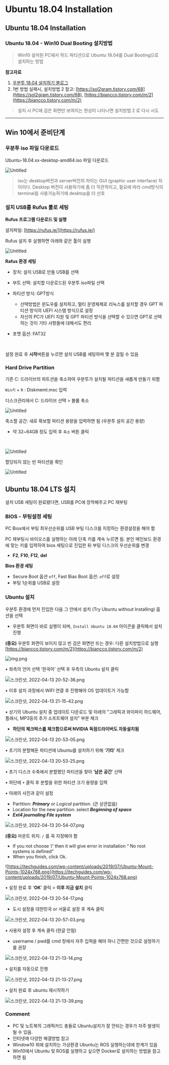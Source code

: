 # Ubuntu 18.04 Installation

## Ubuntu 18.04 Installation

### Ubuntu 18.04 - Win10 Dual Booting 설치방법

> Win10 설치된 PC에서 하드 파티션으로 Ubuntu 18.04를 Dual Booting으로 설치하는 방법

**참고자료**

1. [우분투 18.04 설치하기 블로그](https://neoprogrammer.tistory.com/6)
2. 1번 방법 실패시, 설치방법 2 참고: [https://sol2gram.tistory.com/68](https://sol2gram.tistory.com/68), [https://biancco.tistory.com/m/2](https://biancco.tistory.com/m/2)

> 설치 시 PC에 검은 화면만 보여지는 현상이 나타나면 설치방법 2 로 다시 시도

***

## Win 10에서 준비단계

### 우분투 iso 파일 다운로드

Ubuntu-18.04.xx-desktop-amd64.iso 파일 다운로드

![Untitled](ubuntuImage/Untitled.png)

> iso는 desktop버전과 server버전의 차이는 GUI (graphic user interface) 차이이다. Desktop 버전이 사용하기에 좀 더 직관적이고, 필요에 따라 cmd방식의 terminal을 사용가능하기에 desktop을 더 선호

### 설치 USB를 Rufus 툴로 세팅

**Rufus 프로그램 다운로드 및 실행**

설치파일: [https://rufus.ie/](https://rufus.ie/)

Rufus 설치 후 실행하면 아래와 같은 툴이 실행

![Untitled](<ubuntuImage/Untitled 5.png>)

**Rafus 환경 세팅**

* 장치: 설치 USB로 만들 USB를 선택
* 부트 선택: 설치할 다운로드된 우분투 iso파일 선택
* 파티션 방식: GPT방식
  * 선택방법은 윈도우를 설치하고, 멀티 운영체제로 리눅스를 설치할 경우 GPT 파티션 방식의 UEFI 시스템 방식으로 설정
  * 자신의 PC가 UEFI 지원 및 GPT 파티션 방식을 선택할 수 있으면 GPT로 선택하는 것이 기타 사항들에 대해서도 편리
*   포맷 옵션: FAT32

    ​

설정 완료 후 **시작**버튼을 누르면 설치 USB를 세팅하며 몇 분 걸릴 수 있음

### Hard Drive Partition

기존 C: 드라이브의 파트션을 축소하여 우분투가 설치될 파티션을 새롭게 만들기 위함

`Win키` + `R` : Diskmemt.msc 입력

디스크관리에서 C: 드라이브 선택 > 불륨 축소

![Untitled](<ubuntuImage/Untitled 2.png>)

축소할 공간: 새로 확보할 파티션 용량을 입력하면 됨 (우분투 설치 공간 용량)

*   약 32\~64GB 정도 입력 후 `축소` 버튼 클릭

    ​

![Untitled](<ubuntuImage/Untitled 3.png>)

할당되지 않는 빈 파티션을 확인

![Untitled](<ubuntuImage/Untitled 4.png>)

## Ubuntu 18.04 LTS 설치

설치 USB 세팅이 완료됐다면, USB를 PC에 장착해주고 PC 재부팅

### BIOS - 부팅설정 세팅

PC Bios에서 부팅 최우선순위를 USB 부팅 디스크를 지정하는 환경설정을 해야 함

PC 재부팅시 바이오스를 실행하는 아래 단축 키를 계속 누르면 됨. 본인 메인보드 환경에 맞는 키를 입력하여 bios 세팅으로 진입한 뒤 부팅 디스크의 우선순위를 변경

* **F2**, **F10**, **F12**, **del**

**Bios 환경 세팅**

* Secure Boot 옵션 `off`, Fast Bias Boot 옵션: `off`로 설정
* 부팅 1순위를 USB로 설정

### Ubuntu 설치

우분투 환경에 먼저 진입한 다음 그 안에서 설치 (Try Ubuntu without Installing) 옵션을 선택

* 우분투 화면이 바로 실행이 되며, `Install Ubuntu 18.04` 아이콘을 클릭해서 설치 진행

**(중요)** 우분투 화면이 보이지 않고 빈 검은 화면만 뜨는 경우: 다른 설치방법으로 실행 [https://biancco.tistory.com/m/2](https://biancco.tistory.com/m/2)

![img.png](ubuntuImage/img.png)

• 좌측의 언어 선택 ‘한국어’ 선택 후 우측의 Ubuntu 설치 클릭

![스크린샷, 2022-04-13 20-52-36.png](ubuntuImage/스크린샷\_2022-04-13\_20-52-36.png)

• 이후 설치 과정에서 WIFI 연결 후 진행해야 OS 업데이트가 가능함

![스크린샷, 2022-04-13 21-15-42.png](ubuntuImage/스크린샷\_2022-04-13\_21-15-42.png)

• 상기의 Ubuntu 설치 중 업데이트 다운로드 및 아래의 "그래픽과 와이파이 하드웨어, 플래시, MP3등의 추가 소프트웨어 설치" 부분 체크

* **하단의 체크박스를 체크함으로써 NVIDIA 독점드라이버도 자동설치됨**

![스크린샷, 2022-04-13 20-53-05.png](ubuntuImage/스크린샷\_2022-04-13\_20-53-05.png)

• 초기의 분할해둔 파티션에 Ubuntu를 설치하기 위해 ‘**기타**’ 체크

![스크린샷, 2022-04-13 20-53-25.png](ubuntuImage/스크린샷\_2022-04-13\_20-53-25.png)

• 초기 디스크 수축에서 분할했던 파티션을 찾아 ‘**남은 공간**’ 선택

• 하단에 `+` 클릭 후 분할을 위한 파티션 크기 용량을 입력

• 아래의 사진과 같이 설정

* Partition:  _**Primary**_ or _Logical_ partition. (큰 상관없음)
* Location for the new partition: select _**Beginning of space**_&#x20;
* _**Ext4 journaling File system**_

![스크린샷, 2022-04-13 20-54-07.png](ubuntuImage/스크린샷\_2022-04-13\_20-54-07.png)

**(중요)** 마운트 위치: `/` 를 꼭 지정해야 함

* If you not choose ‘/’ then it will give error in installation “ No root systems is defined”
* When you finish, click Ok.

![https://itechguides.com/wp-content/uploads/2019/07/Ubuntu-Mount-Points-1024x768.png](https://itechguides.com/wp-content/uploads/2019/07/Ubuntu-Mount-Points-1024x768.png)

• 설정 완료 후 ‘**OK**’ 클릭 > **이후 지금 설치** 클릭

![스크린샷, 2022-04-13 20-54-17.png](ubuntuImage/스크린샷\_2022-04-13\_20-54-17.png)

* 도시 설정을 대한민국 or 서울로 설정 후 계속 클릭

![스크린샷, 2022-04-13 20-57-03.png](ubuntuImage/스크린샷\_2022-04-13\_20-57-03.png)

• 사용자 설정 후 계속 클릭 (한글 안됨)

* username / pwd를 cmd 창에서 자주 입력을 해야 하니 간편한 것으로 설정하기를 권장

![스크린샷, 2022-04-13 21-13-14.png](ubuntuImage/스크린샷\_2022-04-13\_21-13-14.png)

• 설치를 자동으로 진행

![스크린샷, 2022-04-13 21-13-27.png](ubuntuImage/스크린샷\_2022-04-13\_21-13-27.png)

• 설치 완료 후 ubuntu 재시작하기

![스크린샷, 2022-04-13 21-13-39.png](ubuntuImage/스크린샷\_2022-04-13\_21-13-39.png)

### Comment

* PC 및 노트북의 그래픽카드 충돌로 Ubuntu설치가 잘 안되는 경우가 자주 발생이 될 수 있음.
* 인터넷에 다양한 해결방법 참고
* Window10 위에 설치하는 가상환경 Ubuntu는 ROS 실행하는데에 한계가 있음
* Win10에서 Ubuntu 및 ROS를 실행하고 싶으면 Docker로 설치하는 방법을 참고하면 됨
